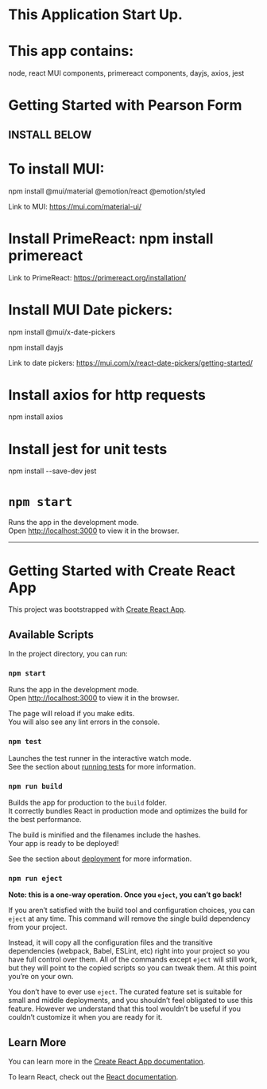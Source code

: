 # This Application Start Up. 

# This app contains:
 node, react MUI components, primereact components, dayjs, axios, jest

# Getting Started with Pearson Form

## INSTALL BELOW
# To install MUI:
npm install @mui/material @emotion/react @emotion/styled

Link to MUI: https://mui.com/material-ui/

# Install PrimeReact: npm install primereact 
Link to PrimeReact: https://primereact.org/installation/

# Install MUI Date pickers: 
npm install @mui/x-date-pickers

npm install dayjs

Link to date pickers: https://mui.com/x/react-date-pickers/getting-started/

# Install axios for http requests
npm install axios

# Install jest for unit tests
npm install --save-dev jest

# `npm start`

Runs the app in the development mode.\
Open [http://localhost:3000](http://localhost:3000) to view it in the browser.

___________________________________________________________________________________________________
# Getting Started with Create React App

This project was bootstrapped with [Create React App](https://github.com/facebook/create-react-app).

## Available Scripts

In the project directory, you can run:

### `npm start`

Runs the app in the development mode.\
Open [http://localhost:3000](http://localhost:3000) to view it in the browser.

The page will reload if you make edits.\
You will also see any lint errors in the console.

### `npm test`

Launches the test runner in the interactive watch mode.\
See the section about [running tests](https://facebook.github.io/create-react-app/docs/running-tests) for more information.

### `npm run build`

Builds the app for production to the `build` folder.\
It correctly bundles React in production mode and optimizes the build for the best performance.

The build is minified and the filenames include the hashes.\
Your app is ready to be deployed!

See the section about [deployment](https://facebook.github.io/create-react-app/docs/deployment) for more information.

### `npm run eject`

**Note: this is a one-way operation. Once you `eject`, you can’t go back!**

If you aren’t satisfied with the build tool and configuration choices, you can `eject` at any time. This command will remove the single build dependency from your project.

Instead, it will copy all the configuration files and the transitive dependencies (webpack, Babel, ESLint, etc) right into your project so you have full control over them. All of the commands except `eject` will still work, but they will point to the copied scripts so you can tweak them. At this point you’re on your own.

You don’t have to ever use `eject`. The curated feature set is suitable for small and middle deployments, and you shouldn’t feel obligated to use this feature. However we understand that this tool wouldn’t be useful if you couldn’t customize it when you are ready for it.

## Learn More

You can learn more in the [Create React App documentation](https://facebook.github.io/create-react-app/docs/getting-started).

To learn React, check out the [React documentation](https://reactjs.org/).
